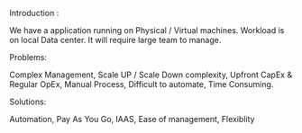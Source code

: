 Introduction :

We have a application running on Physical / Virtual machines.
Workload is on local Data center.
It will require large team to manage.

Problems:

Complex Management, Scale UP / Scale Down complexity, Upfront CapEx & Regular OpEx, Manual Process, Difficult to automate, Time Consuming.

Solutions:

Automation, Pay As You Go, IAAS, Ease of management, Flexiblity 
